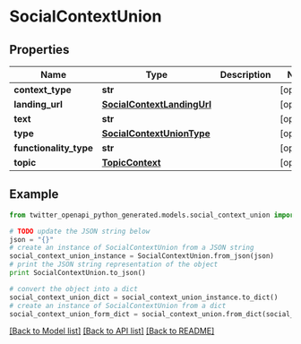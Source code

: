 # SocialContextUnion


## Properties

Name | Type | Description | Notes
------------ | ------------- | ------------- | -------------
**context_type** | **str** |  | [optional] 
**landing_url** | [**SocialContextLandingUrl**](SocialContextLandingUrl.md) |  | [optional] 
**text** | **str** |  | [optional] 
**type** | [**SocialContextUnionType**](SocialContextUnionType.md) |  | [optional] 
**functionality_type** | **str** |  | [optional] 
**topic** | [**TopicContext**](TopicContext.md) |  | [optional] 

## Example

```python
from twitter_openapi_python_generated.models.social_context_union import SocialContextUnion

# TODO update the JSON string below
json = "{}"
# create an instance of SocialContextUnion from a JSON string
social_context_union_instance = SocialContextUnion.from_json(json)
# print the JSON string representation of the object
print SocialContextUnion.to_json()

# convert the object into a dict
social_context_union_dict = social_context_union_instance.to_dict()
# create an instance of SocialContextUnion from a dict
social_context_union_form_dict = social_context_union.from_dict(social_context_union_dict)
```
[[Back to Model list]](../README.md#documentation-for-models) [[Back to API list]](../README.md#documentation-for-api-endpoints) [[Back to README]](../README.md)


